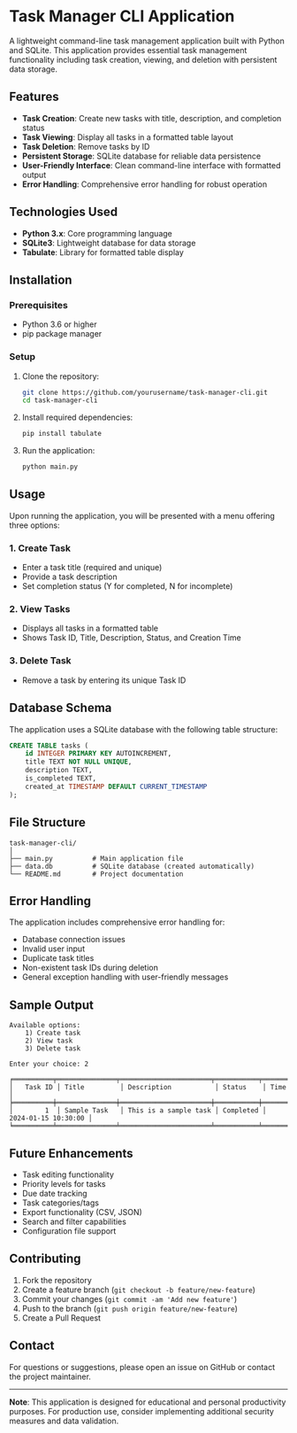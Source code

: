 # Task Manager CLI Application

A lightweight command-line task management application built with Python and SQLite. This application provides essential task management functionality including task creation, viewing, and deletion with persistent data storage.

## Features

- **Task Creation**: Create new tasks with title, description, and completion status
- **Task Viewing**: Display all tasks in a formatted table layout
- **Task Deletion**: Remove tasks by ID
- **Persistent Storage**: SQLite database for reliable data persistence
- **User-Friendly Interface**: Clean command-line interface with formatted output
- **Error Handling**: Comprehensive error handling for robust operation

## Technologies Used

- **Python 3.x**: Core programming language
- **SQLite3**: Lightweight database for data storage
- **Tabulate**: Library for formatted table display

## Installation

### Prerequisites

- Python 3.6 or higher
- pip package manager

### Setup

1. Clone the repository:
   ```bash
   git clone https://github.com/yourusername/task-manager-cli.git
   cd task-manager-cli
   ```

2. Install required dependencies:
   ```bash
   pip install tabulate
   ```

3. Run the application:
   ```bash
   python main.py
   ```

## Usage

Upon running the application, you will be presented with a menu offering three options:

### 1. Create Task
- Enter a task title (required and unique)
- Provide a task description
- Set completion status (Y for completed, N for incomplete)

### 2. View Tasks
- Displays all tasks in a formatted table
- Shows Task ID, Title, Description, Status, and Creation Time

### 3. Delete Task
- Remove a task by entering its unique Task ID

## Database Schema

The application uses a SQLite database with the following table structure:

```sql
CREATE TABLE tasks (
    id INTEGER PRIMARY KEY AUTOINCREMENT,
    title TEXT NOT NULL UNIQUE,
    description TEXT,
    is_completed TEXT,
    created_at TIMESTAMP DEFAULT CURRENT_TIMESTAMP
);
```

## File Structure

```
task-manager-cli/
│
├── main.py          # Main application file
├── data.db          # SQLite database (created automatically)
└── README.md        # Project documentation
```

## Error Handling

The application includes comprehensive error handling for:
- Database connection issues
- Invalid user input
- Duplicate task titles
- Non-existent task IDs during deletion
- General exception handling with user-friendly messages

## Sample Output

```
Available options:
    1) Create task
    2) View task
    3) Delete task

Enter your choice: 2

╒══════════╤═══════════════╤═══════════════════════╤═══════════╤═════════════════════╕
│   Task ID │ Title         │ Description           │ Status    │ Time                │
╞══════════╪═══════════════╪═══════════════════════╪═══════════╪═════════════════════╡
│        1  │ Sample Task   │ This is a sample task │ Completed │ 2024-01-15 10:30:00 │
╘══════════╧═══════════════╧═══════════════════════╧═══════════╧═════════════════════╛
```

## Future Enhancements

- Task editing functionality
- Priority levels for tasks
- Due date tracking
- Task categories/tags
- Export functionality (CSV, JSON)
- Search and filter capabilities
- Configuration file support

## Contributing

1. Fork the repository
2. Create a feature branch (`git checkout -b feature/new-feature`)
3. Commit your changes (`git commit -am 'Add new feature'`)
4. Push to the branch (`git push origin feature/new-feature`)
5. Create a Pull Request

## Contact

For questions or suggestions, please open an issue on GitHub or contact the project maintainer.

---

**Note**: This application is designed for educational and personal productivity purposes. For production use, consider implementing additional security measures and data validation.
